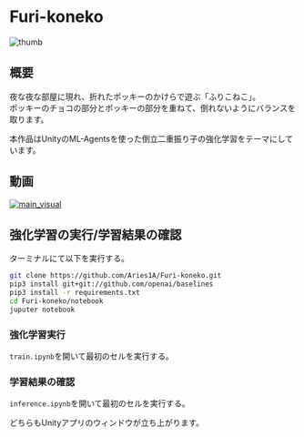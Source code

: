 # Furi-koneko
![thumb](https://user-images.githubusercontent.com/26866592/72219700-3a6ae900-358c-11ea-8522-9a417f4e5ccf.png)

## 概要
夜な夜な部屋に現れ、折れたポッキーのかけらで遊ぶ「ふりこねこ」。  
ポッキーのチョコの部分とポッキーの部分を重ねて、倒れないようにバランスを取ります。  

本作品はUnityのML-Agentsを使った倒立二重振り子の強化学習をテーマにしています。

## 動画
[![main_visual](https://user-images.githubusercontent.com/26866592/72219684-17d8d000-358c-11ea-9446-a05b369d1098.png)](https://youtu.be/O4TRx_J__mA)

## 強化学習の実行/学習結果の確認
ターミナルにて以下を実行する。
```bash
git clone https://github.com/Aries1A/Furi-koneko.git
pip3 install git+git://github.com/openai/baselines
pip3 install -r requirements.txt
cd Furi-koneko/notebook
juputer notebook
```

### 強化学習実行
`train.ipynb`を開いて最初のセルを実行する。

### 学習結果の確認
`inference.ipynb`を開いて最初のセルを実行する。

どちらもUnityアプリのウィンドウが立ち上がります。
